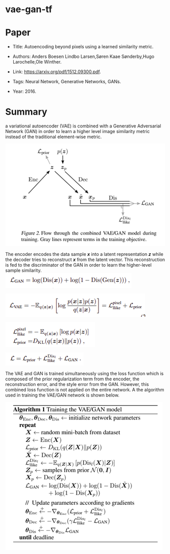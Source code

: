 # vae-gan-tf


# Paper

* Title: Autoencoding beyond pixels using a learned similarity metric.

* Authors: Anders Boesen Lindbo Larsen,Søren Kaae Sønderby,Hugo Larochelle,Ole Winther.

* Link: https://arxiv.org/pdf/1512.09300.pdf.

* Tags: Neural Network, Generative Networks, GANs.

* Year: 2016.


# Summary

a variational autoencoder (VAE) is combined with a Generative Adversarial Network (GAN) in order to learn a higher level image similarity metric instead of the traditional element-wise metric. 

![](https://github.com/Umang-pandey/vae-gan-tf/blob/master/images/model.png)

The encoder encodes the data sample **_x_** into a latent representation **_z_** while the decoder tries to reconstruct **_x_** from the latent vector. This reconstruction is fed to the discriminator of the GAN in order to learn the higher-level sample similarity.
![](https://github.com/Umang-pandey/vae-gan-tf/blob/master/images/ganloss.png)


![](https://github.com/Umang-pandey/vae-gan-tf/blob/master/images/vaeloss.png)

![](https://github.com/Umang-pandey/vae-gan-tf/blob/master/images/loss_prior.png)

![](https://github.com/Umang-pandey/vae-gan-tf/blob/master/images/trueloss.png)

The VAE and GAN is trained simultaneously using the loss function  which is composed of the prior regularization term from the encoder, the reconstruction error, and the style error from the GAN. However, this combined loss function is not applied on the entire network. A  the algorithm used in training the VAE/GAN network is shown below.

![](https://github.com/Umang-pandey/vae-gan-tf/blob/master/images/algorithm.png)



